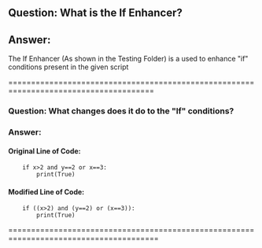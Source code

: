## Question: What is the If Enhancer?

## Answer:

The If Enhancer (As shown in the Testing Folder) is a used to enhance "if" conditions
		present in the given script


======================================================================================


### Question: What changes does it do to the "If" conditions?

### Answer:

#### Original Line of Code:

```	
	if x>2 and y==2 or x==3:
		print(True)
```

#### Modified Line of Code:

```	
	if ((x>2) and (y==2) or (x==3)):
		print(True)
```

=======================================================================================
